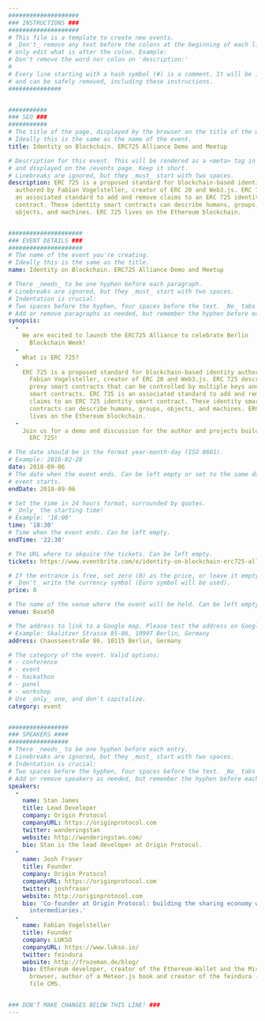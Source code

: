 ```yaml
---
####################
### INSTRUCTIONS ###
####################
# This file is a template to create new events.
# _Don't_ remove any text before the colons at the beginning of each line,
# only edit what is after the colon. Example:
# Don't remove the word nor colon on 'description:'
#
# Every line starting with a hash symbol (#) is a comment. It will be ignored
# and can be safely removed, including these instructions.
###############


###########
### SEO ###
###########
# The title of the page, displayed by the browser on the title of the window.
# Ideally this is the same as the name of the event.
title: Identity on Blockchain. ERC725 Alliance Demo and Meetup

# Description for this event. This will be rendered as a <meta> tag in the HTML,
# and displayed on the /events page. Keep it short.
# Linebreaks are ignored, but they _must_ start with two spaces.
description: ERC 725 is a proposed standard for blockchain-based identity
  authored by Fabian Vogelsteller, creator of ERC 20 and Web3.js. ERC 735 is
  an associated standard to add and remove claims to an ERC 725 identity smart
  contract. These identity smart contracts can describe humans, groups,
  objects, and machines. ERC 725 lives on the Ethereum blockchain.


#####################
### EVENT DETAILS ###
#####################
# The name of the event you're creating.
# Ideally this is the same as the title.
name: Identity on Blockchain. ERC725 Alliance Demo and Meetup

# There _needs_ to be one hyphen before each paragraph.
# Linebreaks are ignored, but they _must_ start with two spaces.
# Indentation is crucial:
# Two spaces before the hyphen, four spaces before the text. _No_ tabs allowed.
# Add or remove paragraphs as needed, but remember the hyphen before each entry.
synopsis:
  -
    We are excited to launch the ERC725 Alliance to celebrate Berlin
      Blockchain Week!
  -
    What is ERC 725?
  -
    ERC 725 is a proposed standard for blockchain-based identity authored by
      Fabian Vogelsteller, creator of ERC 20 and Web3.js. ERC 725 describes
      proxy smart contracts that can be controlled by multiple keys and other
      smart contracts. ERC 735 is an associated standard to add and remove
      claims to an ERC 725 identity smart contract. These identity smart
      contracts can describe humans, groups, objects, and machines. ERC 725
      lives on the Ethereum blockchain.
  -
    Join us for a demo and discussion for the author and projects building on
      ERC 725!

# The date should be in the format year-month-day (ISO 8601).
# Example: 2018-02-28
date: 2018-09-06
# The date when the event ends. Can be left empty or set to the same day the
# event starts.
endDate: 2018-09-06

# Set the time in 24 hours format, surrounded by quotes.
# _Only_ the starting time!
# Example: '18:00'
time: '18:30'
# Time when the event ends. Can be left empty.
endTime: '22:30'

# The URL where to akquire the tickets. Can be left empty.
tickets: https://www.eventbrite.com/e/identity-on-blockchain-erc725-alliance-demo-and-meetup-tickets-49367472439

# If the entrance is free, set zero (0) as the price, or leave it empty.
# _Don't_ write the currency symbol (Euro symbol will be used).
price: 0

# The name of the venue where the event will be held. Can be left empty.
venue: Base58

# The address to link to a Google map. Please test the address on Google Maps.
# Example: Skalitzer Strasse 85-86, 10997 Berlin, Germany
address: Chausseestraße 86, 10115 Berlin, Germany

# The category of the event. Valid options:
# - conference
# - event
# - hackathon
# - panel
# - workshop
# Use _only_ one, and don't capitalize.
category: event


#################
### SPEAKERS ####
#################
# There _needs_ to be one hyphen before each entry.
# Linebreaks are ignored, but they _must_ start with two spaces.
# Indentation is crucial:
# Two spaces before the hyphen, four spaces before the text. _No_ tabs allowed.
# Add or remove speakers as needed, but remember the hyphen before each entry.
speakers:
  -
    name: Stan James
    title: Lead Developer
    company: Origin Protocol
    companyURL: https://originprotocol.com
    twitter: wanderingstan
    website: http://wanderingstan.com/
    bio: Stan is the lead developer at Origin Protocol.
  -
    name: Josh Fraser
    title: Founder
    company: Origin Protocol
    companyURL: https://originprotocol.com
    twitter: joshfraser
    website: http://originprotocol.com
    bio: 'Co-founder at Origin Protocol: building the sharing economy without
      intermediaries.'
  -
    name: Fabian Vogelsteller
    title: Founder
    company: LUKSO
    companyURL: https://www.lukso.io/
    twitter: feindura
    website: http://frozeman.de/blog/
    bio: Ethereum developer, creator of the Ethereum-Wallet and the Mist
      browser, author of a Meteor.js book and creator of the feindura - flat
      file CMS.


### DON'T MAKE CHANGES BELOW THIS LINE! ###
---
```

<!-- ### DON'T MAKE CHANGES BELOW THIS LINE! ### -->

<Event-Content/>
